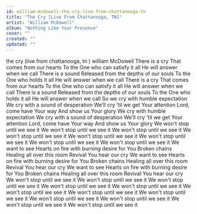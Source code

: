 ```yaml
---
id: william-mcdowell-the-cry-live-from-chattanooga-tn
title: "The Cry [Live From Chattanooga, TN]"
artist: "William McDowell"
album: "Nothing Like Your Presence"
cover: ""
created: ""
updated: ""
---
```


the cry  (live from chattanooga, tn ) william McDowell
There is a cry
That comes from our hearts
To the One who can satisfy it all
He will answer when we call
There is a sound
Released from the depths of our souls
To the One who holds it all
He will answer when we call
There is a cry
That comes from our hearts
To the One who can satisfy it all
He will answer when we call
There is a sound
Released from the depths of our souls
To the One who holds it all
He will answer when we call
So we cry with humble expectation
We cry with a sound of desperation
We'll cry 'til we get Your attention
Lord, come have Your way
And show us Your glory
We cry with humble expectation
We cry with a sound of desperation
We'll cry 'til we get Your attention
Lord, come have Your way
And show us Your glory
We won't stop until we see it
We won't stop until we see it
We won't stop until we see it
We won't stop until we see it
We won't stop until we see it
We won't stop until we see it
We won't stop until we see it
We won't stop until we see it
We want to see
Hearts on fire with burning desire for You
Broken chains
Healing all over this room
Revival
You hear our cry
We want to see
Hearts on fire with burning desire for You
Broken chains
Healing all over this room
Revival
You hear our cry
We want to see
Hearts on fire with burning desire for You
Broken chains
Healing all over this room
Revival
You hear our cry
We won't stop until we see it
We won't stop until we see it
We won't stop until we see it
We won't stop until we see it
We won't stop until we see it
We won't stop until we see it
We won't stop until we see it
We won't stop until we see it
We won't stop until we see it
We won't stop until we see it
We won't stop until we see it
We won't stop until we see it